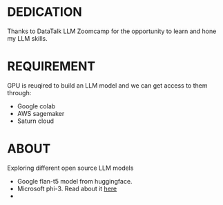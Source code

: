 # DEDICATION
Thanks to DataTalk LLM Zoomcamp for the opportunity to learn and hone my LLM skills.

# REQUIREMENT
GPU is reuqired to build an LLM model and we can get access to them through:
* Google colab
* AWS sagemaker
* Saturn cloud

# ABOUT 
Exploring different open source LLM models
* Google flan-t5 model from huggingface.
* Microsoft phi-3. Read about it [here](https://huggingface.co/microsoft/Phi-3-mini-128k-instruct)
* 